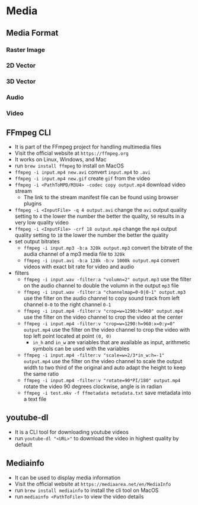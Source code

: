 # Media

## Media Format

### Raster Image

### 2D Vector

### 3D Vector

### Audio

### Video

## FFmpeg CLI

* It is part of the FFmpeg project for handling multimedia files
* Visit the official website at `https://ffmpeg.org`
* It works on Linux, Windows, and Mac
* run `brew install ffmpeg` to install on MacOS
* `ffmpeg -i input.mp4 new.avi` convert `input.mp4` to `.avi`
* `ffmpeg -i input.mp4 new.gif` create `gif` from the video
* `ffmpeg -i <PathToMPD/M3U4> -codec copy output.mp4` download video stream
  * The link to the stream manifest file can be found using browser plugins
* `ffmpeg -i <InputFile> -q 4 output.avi` change the `avi` output quality setting to `4` the lower the number the better the quality, `50` results in a very low quality video
* `ffmpeg -i <InputFile> -crf 18 output.mp4` change the `mp4` output quality setting to `18` the lower the number the better the quality
* set output bitrates
  * `ffmpeg -i input.mp3 -b:a 320k output.mp3` convert the bitrate of the audia channel of a mp3 media file to `320k`
  * `ffmpeg -i input.avi -b:a 128k -b:v 1000k output.mp4` convert videos with exact bit rate for video and audio
* filters
  * `ffmpeg -i input.wav -filter:a "volumn=2" output.mp3` use the filter on the audio channel to double the volumn in the output `mp3` file
  * `ffmpeg -i input.wav -filter:a "channelmap=0-0|0-1" output.mp3` use the filter on the audio channel to copy sound track from left channel `0-0` to the right channel `0-1`
  * `ffmpeg -i input.mp4 -filter:v "crop=w=1290:h=960" output.mp4` use the filter on the video channel to crop the video at the center
  * `ffmpeg -i input.mp4 -filter:v "crop=w=1290:h=960:x=0:y=0" output.mp4` use the filter on the video channel to crop the video with top left point located at point `(0, 0)`
    * `in_h` and `in_w` are variables that are available as input, arithmetic symbols can be used with the variables
  * `ffmpeg -i input.mp4 -filter:v "scale=w=2/3*in_w:h=-1" output.mp4` use the filter on the video channel to scale the output width to two third of the original and auto adapt the height to keep the same ratio
  * `ffmpeg -i input.mp4 -filter:v "rotate=90*PI/180" output.mp4` rotate the video 90 degrees clockwise, angle is in radian
  * `ffmpeg -i test.mkv -f ffmetadata metadata.txt` save metadata into a text file

## youtube-dl

* It is a CLI tool for downloading youtube videos
* run `youtube-dl "<URL>"` to download the video in highest quality by default

## Mediainfo

* It can be used to display media information
* Visit the official website at `https://mediaarea.net/en/MediaInfo`
* run `brew install mediainfo` to install the cli tool on MacOS
* run `mediainfo <PathToFile>` to view the video details

